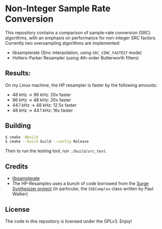 # Non-Integer Sample Rate Conversion

This repository contains a comparison of sample-rate
conversion (SRC) algorithms, with an emphasis on performance
for non-integer SRC factors. Currently two oversampling
algorithms are implemented:

- libsamplerate (Sinc interpolation, using `SRC_SINC_FASTEST` mode)
- Holters-Parker Resampler (using 4th-order Butterworth filters)

## Results:
On my Linux machine, the HP resampler is faster by
the following amounts:

- 48 kHz -> 96 kHz: 20x faster
- 96 kHz -> 48 kHz: 20x faster
- 44.1 kHz -> 48 kHz: 12.5x faster
- 48 kHz -> 44.1 kHz: 16x faster

## Building
```bash
$ cmake -Bbuild
$ cmake --build build --config Release
```
Then to run the testing tool, run
`./build/src_test`.

## Credits

- [libsamplerate](https://github.com/libsndfile/libsamplerate)
- The HP-Resamples uses a bunch of code borrowed from the [Surge Synthesizer project](https://github.com/surge-synthsizer/surge) (in particular, the `SSEComplex` class written by Paul Walker)

## License

The code in this repository is licensed under the GPLv3. Enjoy!
